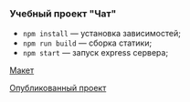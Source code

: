 ### Учебный проект "Чат"

- `npm install` — установка зависимостей;
- `npm run build` — сборка статики;
- `npm start` — запуск express сервера;

[Макет](<https://www.figma.com/file/jNZNeyawyLO3LIZqkumEWD/Chat_external_link-(Copy)?node-id=20%3A287>)

[Опубликованный проект](https://cute-fox-c8db6c.netlify.app/)
